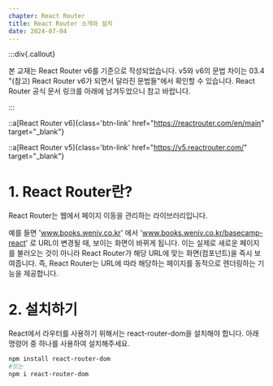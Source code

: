 ```yaml
---
chapter: React Router
title: React Router 소개와 설치
date: 2024-07-04
---
```


:::div{.callout}

본 교재는 React Router v6를 기준으로 작성되었습니다. v5와 v6의 문법 차이는 03.4 "(참고) React Router v6가 되면서 달라진 문법들"에서 확인할 수 있습니다. React Router 공식 문서 링크를 아래에 남겨두었으니 참고 바랍니다.

:::

::a[React Router v6]{class='btn-link' href="https://reactrouter.com/en/main" target="\_blank"}

::a[React Router v5]{class='btn-link' href="https://v5.reactrouter.com/" target="\_blank"}

# 1. React Router란?

React Router는 웹에서 페이지 이동을 관리하는 라이브러리입니다.

예를 들면 'www.books.weniv.co.kr' 에서 'www.books.weniv.co.kr/basecamp-react' 로 URL이 변경될 때, 보이는 화면이 바뀌게 됩니다. 이는 실제로 새로운 페이지를 불러오는 것이 아니라 React Router가 해당 URL에 맞는 화면(컴포넌트)을 즉시 보여줍니다. 즉, React Router는 URL에 따라 해당하는 페이지를 동적으로 렌더링하는 기능을 제공합니다.

# 2. 설치하기

React에서 라우터를 사용하기 위해서는 react-router-dom을 설치해야 합니다. 아래 명령어 중 하나를 사용하여 설치해주세요.

```bash
npm install react-router-dom
#또는
npm i react-router-dom
```

